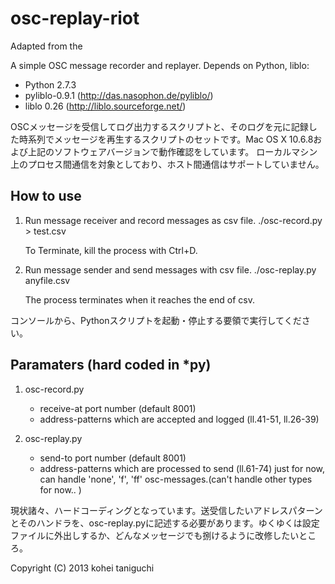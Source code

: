 osc-replay-riot
======================

Adapted from the

A simple OSC message recorder and replayer.
Depends on Python, liblo:
 - Python 2.7.3
 - pyliblo-0.9.1
 	(http://das.nasophon.de/pyliblo/)
 - liblo 0.26
	(http://liblo.sourceforge.net/)

OSCメッセージを受信してログ出力するスクリプトと、そのログを元に記録した時系列でメッセージを再生するスクリプトのセットです。Mac OS X 10.6.8および上記のソフトウェアバージョンで動作確認をしています。
ローカルマシン上のプロセス間通信を対象としており、ホスト間通信はサポートしていません。

How to use
------
1. Run message receiver and record messages as csv file.
	./osc-record.py > test.csv
	
	To Terminate, kill the process with Ctrl+D.

2. Run message sender and send messages with csv file.
	./osc-replay.py anyfile.csv

	The process terminates when it reaches the end of csv.

コンソールから、Pythonスクリプトを起動・停止する要領で実行してください。


Paramaters (hard coded in *py)
------	
1. osc-record.py
	- receive-at port number (default 8001)
	- address-patterns which are accepted and logged (ll.41-51, ll.26-39)
	
2. osc-replay.py
	- send-to port number (default 8001)
	- address-patterns which are processed to send (ll.61-74)
		just for now, can handle 'none', 'f', 'ff' osc-messages.(can't handle other types for now.. )

現状諸々、ハードコーディングとなっています。送受信したいアドレスパターンとそのハンドラを、osc-replay.pyに記述する必要があります。ゆくゆくは設定ファイルに外出しするか、どんなメッセージでも捌けるように改修したいところ。

Copyright (C) 2013  kohei taniguchi
